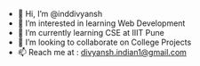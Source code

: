 - 👋 Hi, I’m @inddivyansh
- 👀 I’m interested in learning Web Development
- 🌱 I’m currently learning CSE at IIIT Pune
- 💞️ I’m looking to collaborate on College Projects
- 📫 Reach me at : divyansh.indian1@gmail.com 

<!---
inddivyansh/inddivyansh is a ✨ special ✨ repository because its `README.md` (this file) appears on your GitHub profile.
You can click the Preview link to take a look at your changes.
--->
